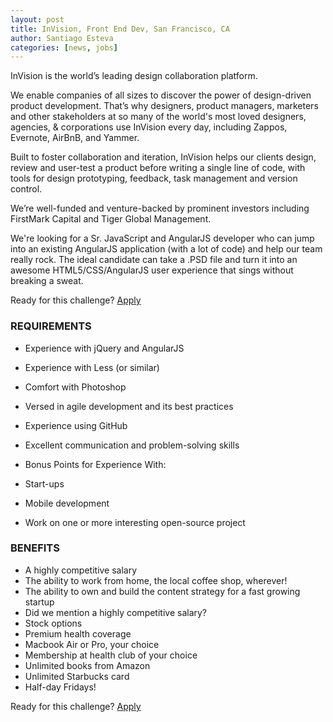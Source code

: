 ```yaml
---
layout: post
title: InVision, Front End Dev, San Francisco, CA
author: Santiago Esteva
categories: [news, jobs]
---
```

InVision is the world’s leading design collaboration platform.

We enable companies of all sizes to discover the power of design-driven product development.  That’s why designers, product managers, marketers and other stakeholders at so many of the world's most loved designers, agencies, & corporations use InVision every day, including Zappos, Evernote, AirBnB, and Yammer.

Built to foster collaboration and iteration, InVision helps our clients design, review and user-test a product before writing a single line of code, with tools for design prototyping, feedback, task management and version control.

We’re well-funded and venture-backed by prominent investors including FirstMark Capital and Tiger Global Management.

We're looking for a Sr. JavaScript and AngularJS developer who can jump into an existing AngularJS application (with a lot of code) and help our team really rock. The ideal candidate can take a .PSD file and turn it into an awesome HTML5/CSS/AngularJS user experience that sings without breaking a sweat.

Ready for this challenge? <a href="https://invision.workable.com/jobs/1480/candidates/new"
    class="btn btn-custom read-more-align"
    target="_blank"
    >Apply</a>

### REQUIREMENTS

- Experience with jQuery and AngularJS
- Experience with Less (or similar)
- Comfort with Photoshop
- Versed in agile development and its best practices
- Experience using GitHub
- Excellent communication and problem-solving skills
- Bonus Points for Experience With:

- Start-ups
- Mobile development
- Work on one or more interesting open-source project

### BENEFITS

- A highly competitive salary
- The ability to work from home, the local coffee shop, wherever!
- The ability to own and build the content strategy for a fast growing startup
- Did we mention a highly competitive salary?
- Stock options
- Premium health coverage
- Macbook Air or Pro, your choice
- Membership at health club of your choice
- Unlimited books from Amazon
- Unlimited Starbucks card
- Half-day Fridays!

Ready for this challenge? <a href="https://invision.workable.com/jobs/1480/candidates/new"
    class="btn btn-custom read-more-align"
    target="_blank"
    >Apply</a>

